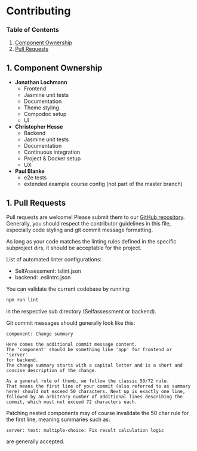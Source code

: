 # Contributing

### Table of Contents
1. [Component Ownership](#components)
2. [Pull Requests](#pullreqs)

<a name="components"></a>

## 1. Component Ownership

* **Jonathan Lochmann**
  * Frontend
  * Jasmine unit tests
  * Documentation
  * Theme styling
  * Compodoc setup
  * UI
* **Christopher Hesse**
  * Backend
  * Jasmine unit tests
  * Documentation
  * Continuous integration
  * Project & Docker setup
  * UX
* **Paul Blanke**
  * e2e tests
  * extended example course config (not part of the master branch)

<a name="pullreqs"></a>

## 1. Pull Requests

Pull requests are welcome! Please submit them to our [GitHub repository](https://github.com/uni-hildesheim/SelfAssessment). Generally, you should respect the contributor guidelines in this file, especially code styling and git commit message formatting.

As long as your code matches the linting rules defined in the specific subproject dirs, it should be acceptable for the project.

List of automated linter configurations:

* SelfAssessment: tslint.json
* backend: .eslintrc.json

You can validate the current codebase by running:

```js
npm run lint
```

in the respective sub directory (Selfassessment or backend).

Git commit messages should generally look like this:

```
component: Change summary

Here comes the additional commit message content.
The 'component' should be something like 'app' for frontend or 'server'
for backend.
The change summary starts with a capital letter and is a short and
concise description of the change.

As a general rule of thumb, we follow the classic 50/72 rule.
That means the first line of your commit (also referred to as summary
here) should not exceed 50 characters. Next up is exactly one line,
followed by an arbitrary number of additional lines describing the
commit, which must not exceed 72 characters each.
```

Patching nested components may of course invalidate the 50 char rule for the first line, meaning summaries such as:

`server: test: multiple-choice: Fix result calculation logic`

are generally accepted.